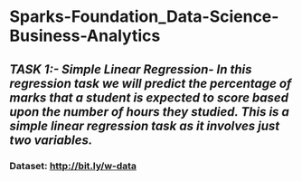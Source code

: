 # Sparks-Foundation_Data-Science-Business-Analytics
## *TASK 1:- Simple Linear Regression- In this regression task we will predict the percentage of marks that a student is expected to score based upon the number of hours they studied. This is a simple linear regression task as it involves just two variables.*
### Dataset: http://bit.ly/w-data
